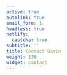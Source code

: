 ```yaml
---
active: true
autolink: true
email_form: 1
headless: true
netlify:
  captcha: true
subtitle: ''
title: Contact Gavin
weight: 130
widget: contact
---
```


